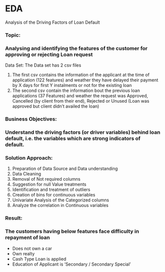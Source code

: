 # EDA
Analysis of the Driving Factors of Loan Default
### Topic: 
### Analysing and identifying the features of the customer for approving or rejecting Loan request
Data Set: The Data set has 2 csv files
1.	The first csv contains the information of the applicant at the time of application (122 features) and weather they have delayed their payment by X days for first Y instalments or not for the existing loan
2.	 The second csv contain the information bout the previous loan applications (37 Features) and weather the request was Approved, Cancelled (by client from their end), Rejected or Unused (Loan was approved but client didn’t availed the loan)
### Business Objectives: 
### Understand the driving factors (or driver variables) behind loan default, i.e. the variables which are strong indicators of default.  
### Solution Approach:
1. Preparation of Data Source and Data understanding
2. Data Cleaning
3. Removal of Not required columns
4. Suggestion for null Value treatments
5. Identification and treatment of outliers
6. Creation of bins for continuous variables
7. Univariate Analysis of the Categorized columns
8. Analyze the correlation in Continuous variables

### Result:  
### The customers having below features face difficulty in repayment of loan
- Does not own a car
- Own realty
- Cash Type Loan is applied
- Education of Applicant is ‘Secondary / Secondary Special’
